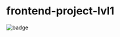 # frontend-project-lvl1
![badge](https://github.com/andbilous/frontend-project-lvl1/.github/workflows/lint.yml/badge.svg)
